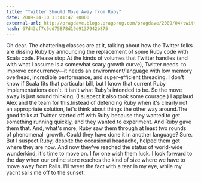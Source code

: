 ```yaml
---
title: "Twitter Should Move Away from Ruby"
date: 2009-04-10 11:41:47 +0000
external-url: http://pragdave.blogs.pragprog.com/pragdave/2009/04/twitter-should-move-away-from-ruby.html
hash: 67d43cf7c5dd75878d19d9137942b875
---
```


Oh dear. The chattering classes are at it, talking about how the Twitter folks are dissing Ruby by announcing the replacement of some Ruby code with Scala code.
Please stop.At the kinds of volumes that Twitter handles (and with what I assume is a somewhat scary growth curve), Twitter needs  to improve concurrency—it needs an environment/language with low memory overhead, incredible performance, and super-efficient threading. I don't know if Scala fits that particular bill, but I know that current Ruby implementations don't. It isn't what Ruby's intended to be. So the move away is just sound thinking. (I suspect it also took some courage.) I applaud Alex and the team for this.Instead of defending Ruby when it's clearly not an appropriate solution, let's think about things the other way around.The good folks at Twitter started off with Ruby because they wanted to get something running quickly, and they wanted to experiment. And Ruby gave them that. And, what's more, Ruby saw them through at least two rounds of phenomenal  growth. Could they have done it in another language? Sure. But I suspect Ruby, despite the occasional headache, helped them get where they are now. And now they've reached the status of world-wide wunderkind, it's time to move on. I for one wish them luck. I look forward to the day when our online store reaches the kind of size where we have to move away from Rails. I'll tweet the fact with a tear in my eye, while my yacht sails me off to the sunset.
